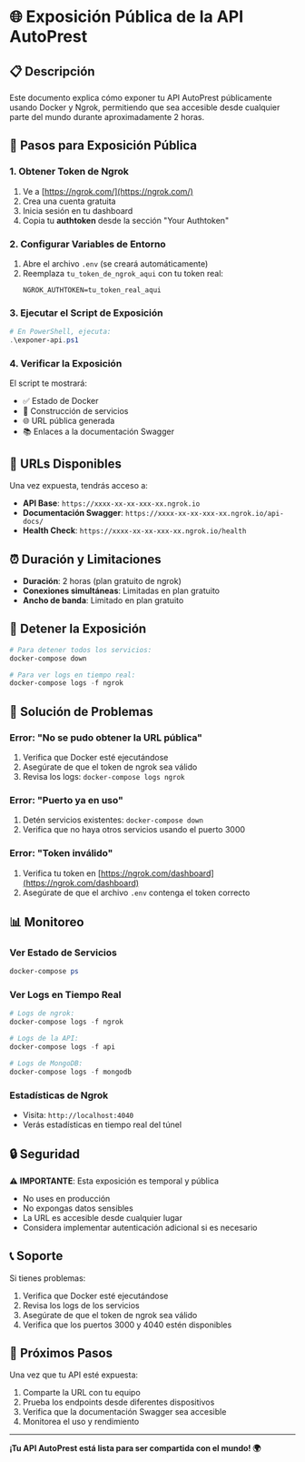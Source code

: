 # 🌐 Exposición Pública de la API AutoPrest

## 📋 Descripción
Este documento explica cómo exponer tu API AutoPrest públicamente usando Docker y Ngrok, permitiendo que sea accesible desde cualquier parte del mundo durante aproximadamente 2 horas.

## 🚀 Pasos para Exposición Pública

### 1. Obtener Token de Ngrok
1. Ve a [https://ngrok.com/](https://ngrok.com/)
2. Crea una cuenta gratuita
3. Inicia sesión en tu dashboard
4. Copia tu **authtoken** desde la sección "Your Authtoken"

### 2. Configurar Variables de Entorno
1. Abre el archivo `.env` (se creará automáticamente)
2. Reemplaza `tu_token_de_ngrok_aqui` con tu token real:
   ```env
   NGROK_AUTHTOKEN=tu_token_real_aqui
   ```

### 3. Ejecutar el Script de Exposición
```powershell
# En PowerShell, ejecuta:
.\exponer-api.ps1
```

### 4. Verificar la Exposición
El script te mostrará:
- ✅ Estado de Docker
- 🔨 Construcción de servicios
- 🌐 URL pública generada
- 📚 Enlaces a la documentación Swagger

## 📱 URLs Disponibles

Una vez expuesta, tendrás acceso a:
- **API Base**: `https://xxxx-xx-xx-xxx-xx.ngrok.io`
- **Documentación Swagger**: `https://xxxx-xx-xx-xxx-xx.ngrok.io/api-docs/`
- **Health Check**: `https://xxxx-xx-xx-xxx-xx.ngrok.io/health`

## ⏰ Duración y Limitaciones

- **Duración**: 2 horas (plan gratuito de ngrok)
- **Conexiones simultáneas**: Limitadas en plan gratuito
- **Ancho de banda**: Limitado en plan gratuito

## 🛑 Detener la Exposición

```powershell
# Para detener todos los servicios:
docker-compose down

# Para ver logs en tiempo real:
docker-compose logs -f ngrok
```

## 🔧 Solución de Problemas

### Error: "No se pudo obtener la URL pública"
1. Verifica que Docker esté ejecutándose
2. Asegúrate de que el token de ngrok sea válido
3. Revisa los logs: `docker-compose logs ngrok`

### Error: "Puerto ya en uso"
1. Detén servicios existentes: `docker-compose down`
2. Verifica que no haya otros servicios usando el puerto 3000

### Error: "Token inválido"
1. Verifica tu token en [https://ngrok.com/dashboard](https://ngrok.com/dashboard)
2. Asegúrate de que el archivo `.env` contenga el token correcto

## 📊 Monitoreo

### Ver Estado de Servicios
```powershell
docker-compose ps
```

### Ver Logs en Tiempo Real
```powershell
# Logs de ngrok:
docker-compose logs -f ngrok

# Logs de la API:
docker-compose logs -f api

# Logs de MongoDB:
docker-compose logs -f mongodb
```

### Estadísticas de Ngrok
- Visita: `http://localhost:4040`
- Verás estadísticas en tiempo real del túnel

## 🔒 Seguridad

⚠️ **IMPORTANTE**: Esta exposición es temporal y pública
- No uses en producción
- No expongas datos sensibles
- La URL es accesible desde cualquier lugar
- Considera implementar autenticación adicional si es necesario

## 📞 Soporte

Si tienes problemas:
1. Verifica que Docker esté ejecutándose
2. Revisa los logs de los servicios
3. Asegúrate de que el token de ngrok sea válido
4. Verifica que los puertos 3000 y 4040 estén disponibles

## 🎯 Próximos Pasos

Una vez que tu API esté expuesta:
1. Comparte la URL con tu equipo
2. Prueba los endpoints desde diferentes dispositivos
3. Verifica que la documentación Swagger sea accesible
4. Monitorea el uso y rendimiento

---

**¡Tu API AutoPrest está lista para ser compartida con el mundo! 🌍**
